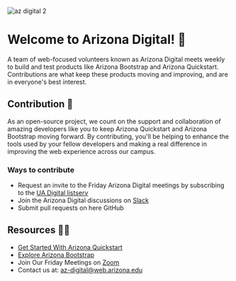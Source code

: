 ![az digital 2](https://github.com/az-digital/.github/assets/az-digital-2.png)


# Welcome to Arizona Digital! 🌵
A team of web-focused volunteers known as Arizona Digital meets weekly to build and test products like Arizona Bootstrap and Arizona Quickstart. Contributions are what keep these products moving and improving, and are in everyone's best interest.

## Contribution 🌈
As an open-source project, we count on the support and collaboration of amazing developers like you to keep Arizona Quickstart and Arizona Bootstrap moving forward. By contributing, you'll be helping to enhance the tools used by your fellow developers and making a real difference in improving the web experience across our campus.

### Ways to contribute

- Request an invite to the Friday Arizona Digital meetings by subscribing to the [UA Digital listserv](https://list.arizona.edu/sympa/info/ua-digital)
- Join the Arizona Digital discussions on [Slack](https://quickstart.arizona.edu/join-us-on-slack)
- Submit pull requests on here GitHub

## Resources 👩‍💻
- [Get Started With Arizona Quickstart](https://digital.arizona.edu/getting-started)
- [Explore Arizona Bootstrap](https://digital.arizona.edu/arizona-bootstrap)
- Join Our Friday Meetings on [Zoom](https://arizona.zoom.us/my/azdigital)
- Contact us at: [az-digital@web.arizona.edu](mailto:az-digital@web.arizona.edu)